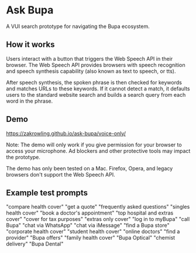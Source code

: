 # Ask Bupa
A VUI search prototype for navigating the Bupa ecosystem.

## How it works
Users interact with a button that triggers the Web Speech API in their browser.
The Web Speech API provides browsers with speech recognition and speech synthesis capability (also known as text to speech, or tts).

After speech synthesis, the spoken phrase is then checked for keywords and matches URLs to these keywords.
If it cannot detect a match, it defaults users to the standard website search and builds a search query from each word in the phrase.

## Demo
https://zakrowling.github.io/ask-bupa/voice-only/

Note: The demo will only work if you give permission for your browser to access your microphone. Ad blockers and other protective tools may impact the prototype.

The demo has only been tested on a Mac. Firefox, Opera, and legacy browsers don't support the Web Speech API.

## Example test prompts
"compare health cover"
"get a quote"
"frequently asked questions"
"singles health cover"
"book a doctor's appointment"
"top hospital and extras cover"
"cover for tax purposes"
"extras only cover"
"log in to myBupa"
"call Bupa"
"chat via WhatsApp"
"chat via iMessage"
"find a Bupa store"
"corporate health cover"
"student health cover"
"online doctors"
"find a provider"
"Bupa offers"
"family health cover"
"Bupa Optical"
"chemist delivery"
"Bupa Dental"
